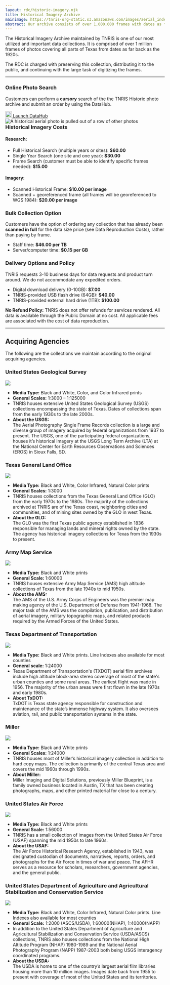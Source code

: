 ```yaml
---
layout: rdc/historic-imagery.njk
title: Historical Imagery Archive
mainimage: https://tnris-org-static.s3.amazonaws.com/images/aerial_index_banner.jpg
abstract: Our archive consists of over 1,000,000 frames with dates as far back as the 1920s.
---
```


<div class="row">
<div class="col-md-6">
<p class="lead">
    The Historical Imagery Archive maintained by TNRIS is one of our most utilized and important data collections. It is comprised of over 1 million frames of photos covering all parts of Texas from dates as far back as the 1920s.
</p>
<p class="lead">
    The RDC is charged with preserving this collection, distributing it to the public, and continuing with the large task of digitizing the frames.
</p>
<hr>
<h3>Online Photo Search</h3>
<p class="lead"> Customers can perform a <strong>cursory</strong> search of the the TNRIS Historic photo archive and submit an order by using the DataHub.</p>
<a style="width: 50%; margin-bottom: 10px;" class="btn btn-lg btn-tnris btn-block center-block" href="https://data.tnris.org/catalog/%7B%22filters%22%3A%7B%22category%22%3A[%22Historic_Imagery%22]%7D%7D"><img style="width: 20px; margin-bottom: 0 !important;" src="https://tnris-org-static.s3.amazonaws.com/images/baseline_view_comfy_white_36dp.png"> Launch DataHub</a>
<img src="https://tnris-org-static.s3.amazonaws.com/images/historicphotocatalog.jpg" class="img-responsive img-rounded" alt="A historical aerial photo is pulled out of a row of other photos">
</div>
<div class='col-md-6'>
<h3 style="margin-top: 0;">Historical Imagery Costs</h3>
<h4>Research:</h4>
<ul>
  <li>Full Historical Search (multiple years or sites): <strong>$60.00</strong></li>
    <li>Single Year Search (one site and one year): <strong>$30.00</strong></li>
    <li>Frame Search (customer must be able to identify specific frames needed): <strong>$15.00</strong></li>
</ul>
<h4>Imagery:</h4>
<ul>
  <li>Scanned Historical Frame: <strong>$10.00 per image</strong></li>
  <li>Scanned + georeferenced frame (all frames will be georeferenced to WGS 1984): <strong>$20.00 per image</strong></li>
</ul>
<h3>Bulk Collection Option</h3>
<p>Customers have the option of ordering any collection that has already been <strong>scanned in full</strong> for the data size price (see Data Reproduction Costs), rather than paying by frame.</p>
<ul>
  <li>Staff time: <strong>$46.00 per TB</strong></li>
  <li>Server/computer time: <strong>$0.15 per GB</strong></li>
</ul>
<h3>Delivery Options and Policy</h3>
<p>TNRIS requests 3-10 business days for data requests and product turn around. We do not accommodate any expedited orders.</p>
<ul>
  <li>Digital download delivery (0-10GB): <strong>$7.00</strong></li>
  <li>TNRIS-provided USB flash drive (64GB): <strong>$40.00</strong></li>
  <li>TNRIS-provided external hard drive (1TB): <strong>$100.00</strong></li>
</ul>
<div class="bs-callout bs-callout-danger">
  <p><strong>No Refund Policy:</strong> TNRIS does not offer refunds for services rendered. All data is available through the Public Domain at no cost. All applicable fees are associated with the cost of data reproduction.</p>
</div>
</div>
</div>
<hr class="clearfix">
<h2>Acquiring Agencies</h2>
<p>The following are the collections we maintain according to the original acquiring agencies.</p>
<div class="row">
  <div class="col-md-6 acquiring-agency">
      <h3>United States Geological Survey</h3>
      <a href="https://tnris-org-static.s3.amazonaws.com/images/usgs_full.jpg" data-toggle="lightbox" data-gallery="example-gallery" data-title="United States Geological Survey (USGS)">
          <img class="thumbnail pull-left" src="https://tnris-org-static.s3.amazonaws.com/images/usgs_historical_th.jpg">
      </a>
      <ul class="list-clean">
          <li><strong>Media Type:</strong> Black and White, Color, and Color Infrared prints</li>
          <li><strong>General Scales:</strong> 1:3000 – 1:125000</li>
          <li>TNRIS houses extensive United States Geological Survey (USGS) collections encompassing the state of Texas.  Dates of collections span from the early 1930s to the late 2000s.</li>
          <li><strong>About the USGS:</strong><br> The Aerial Photography Single Frame Records collection is a large and diverse group of imagery acquired by federal organizations from 1937 to present.  The USGS, one of the participating federal organizations, houses it’s historical imagery at the USGS Long Term Archive (LTA) at the National Center for Earth Resources Observations and Sciences (EROS) in Sioux Falls, SD.</li>
      </ul>
  </div>
  <div class="col-md-6 acquiring-agency">
      <h3>Texas General Land Office</h3>
      <a href="https://tnris-org-static.s3.amazonaws.com/images/glo_full.jpg" data-toggle="lightbox" data-gallery="example-gallery" data-title="Texas General Land Office (GLO)">
          <img class="thumbnail pull-left" src="https://tnris-org-static.s3.amazonaws.com/images/glo_historical_th.jpg">
      </a>
      <ul class="list-clean">
          <li><strong>Media Type:</strong> Black and White, Color Infrared, Natural Color prints</li>
          <li><strong>General Scales:</strong> 1:3000</li>
          <li>TNRIS houses collections from the Texas General Land Office (GLO) from the early 1970s to the 1980s.  The majority of the collections archived at TNRIS are of the Texas coast, neighboring cities and communities, and of mining sites owned by the GLO in west Texas.</li>
          <li><strong>About the GLO:</strong><br>The GLO was the first Texas public agency established in 1836 responsible for managing lands and mineral rights owned by the state. The agency has historical imagery collections for Texas from the 1930s to present.</li>
      </ul>
  </div>
</div>
<div class="row">
<div class="col-md-6 acquiring-agency">
    <h3>Army Map Service</h3>
    <a href="https://tnris-org-static.s3.amazonaws.com/images/ams_full.jpg" data-toggle="lightbox" data-gallery="example-gallery" data-title="Army Map Service (AMS)">
        <img class="thumbnail pull-left" src="https://tnris-org-static.s3.amazonaws.com/images/armycorp_historical_th.jpg">
    </a>
    <ul class="list-clean">
        <li><strong>Media Type:</strong> Black and White prints </li>
        <li><strong>General Scale: </strong>1:60000</li>
        <li>TNRIS houses extensive Army Map Service (AMS) high altitude collections of Texas from the late 1940s to mid 1950s.</li>
        <li><strong>About the AMS:</strong><br>The AMS of the U.S. Army Corps of Engineers was the premier map making agency of the U.S. Department of Defense from 1941-1968.  The major task of the AMS was the compilation, publication, and distribution of aerial imagery, military topographic maps, and related products required by the Armed Forces of the United States.</li>
    </ul>
</div>
<div class="col-md-6 acquiring-agency">
    <h3>Texas Department of Transportation</h3>
    <a href="https://tnris-org-static.s3.amazonaws.com/images/txdot_full.jpg" data-toggle="lightbox" data-gallery="example-gallery" data-title="Texas Department of Transportation (TXDOT)">
        <img class="thumbnail pull-left" src="https://tnris-org-static.s3.amazonaws.com/images/txdot_historical_th.jpg">
    </a>
    <ul class="list-clean">
        <li><strong>Media Type:</strong> Black and White prints. Line Indexes also available for most counties</li>
        <li><strong>General scale:</strong> 1:24000</li>
        <li>Texas Department of Transportation's (TXDOT) aerial film archives include high altitude block-area stereo coverage of most of the state's urban counties and some rural areas. The earliest flight was made in 1956. The majority of the urban areas were first flown in the late 1970s and early 1980s.</li>
        <li><strong>About TxDOT:</strong><br>TxDOT is Texas state agency responsible for construction and maintenance of the state’s immense highway system.  It also oversees aviation, rail, and public transportation systems in the state.  </li>
    </ul>
</div>
</div>
<div class="row">
  <div class="col-md-6 acquiring-agency">
      <h3>Miller</h3>
      <a href="https://tnris-org-static.s3.amazonaws.com/images/miller_full.jpg" data-toggle="lightbox" data-gallery="example-gallery"  data-title="Miller">
          <img class="thumbnail pull-left" src="https://tnris-org-static.s3.amazonaws.com/images/miller_historical_th.jpg">
      </a>
      <ul class="list-clean">
          <li><strong>Media Type:</strong> Black and White prints</li>
          <li><strong>General Scales:</strong> 1:24000</li>
          <li>TNRIS houses most of Miller’s historical imagery collection in addition to hard copy maps.  The collection is primarily of the central Texas area and covers the mid 1960s through 1990s.</li>
          <li><strong>About Miller:</strong><br>Miller Imaging and Digital Solutions, previously Miller Blueprint, is a family owned business located in Austin, TX that has been creating photographs, maps, and other printed material for close to a century.</li>
      </ul>
  </div>
  <div class="col-md-6 acquiring-agency"><h3>United States Air Force</h3>
      <a href="https://tnris-org-static.s3.amazonaws.com/images/usaf_full.jpg" data-toggle="lightbox" data-gallery="example-gallery"data-title="United States Air Force (USAF)">
          <img class="thumbnail pull-left" src="https://tnris-org-static.s3.amazonaws.com/images/airforce_historical_th.jpg">
      </a>
      <ul class="list-clean">
          <li><strong>Media Type:</strong> Black and White prints</li>
          <li><strong>General Scale:</strong> 1:56000</li>
          <li>TNRIS has a small collection of images from the United States Air Force (USAF) spanning the mid 1950s to late 1960s.</li>
          <li><strong>About the USAF:</strong><br>The Air Force Historical Research Agency, established in 1943, was designated custodian of documents, narratives, reports, orders, and photographs for the Air Force in times of war and peace.  The AFHR serves as a resource for scholars, researchers, government agencies, and the general public.</li>
      </ul>
  </div>
</div>
<div class="row">
  <div class="col-md-6 acquiring-agency">
      <h3>United States Department of Agriculture and Agricultural Stabilization and Conservation Service</h3>
      <a href="https://tnris-org-static.s3.amazonaws.com/images/usda_acs_full.jpg" data-toggle="lightbox" data-gallery="example-gallery" data-title="United States Department of Agriculture (USDA) and Agricultural Stabilization and Conservation Service (ASCS)">
          <img class="thumbnail pull-left" src="https://tnris-org-static.s3.amazonaws.com/images/usda_historical_th.jpg">
      </a>
      <ul class="list-clean">
          <li><strong>Media Type:</strong> Black and White, Color Infrared, Natural Color prints.  Line Indexes also available for most counties</li>
          <li><strong>General Scale:</strong> 1:2000 (ASCS/USDA), 1:60000(NHAP), 1:40000(NAPP)</li>
          <li>In addition to the United States Department of Agriculture and Agricultural Stabilization and Conservation Service (USDA/ASCS) collections, TNRIS also houses collections from the National High Altitude Program (NHAP) 1980-1989 and the National Aerial Photography Program (NAPP) 1987-2003 both being USGS interagency coordinated programs.</li>
          <li><strong>About the USDA:</strong><br>The USDA is home to one of the country’s largest aerial film libraries housing more than 10 million images.  Images date back from 1955 to present with coverage of most of the United States and its territories.</li>
      </ul>
  </div>
</div>
